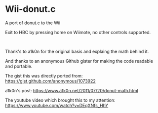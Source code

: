 # Wii-donut.c
A port of donut.c to the Wii

Exit to HBC by pressing home on Wiimote, no other controls supported.

&nbsp;

Thank's to a1k0n for the original basis and explaing the math behind it.

And thanks to an anonymous Github gister for making the code readable and portable.

The gist this was directly ported from: https://gist.github.com/anonymous/1073922

a1k0n's post: https://www.a1k0n.net/2011/07/20/donut-math.html

The youtube video which brought this to my attention: https://www.youtube.com/watch?v=DEqXNfs_HhY
